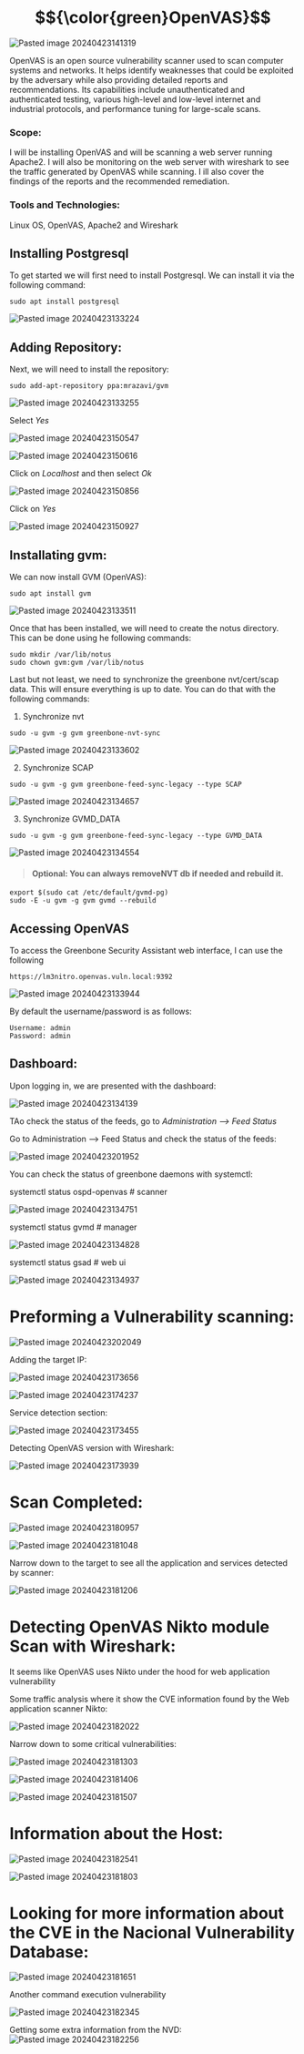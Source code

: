 # $${\color{green}OpenVAS}$$

![Pasted image 20240423141319](https://github.com/lm3nitro/Projects/assets/55665256/d3705acd-bd4d-4684-aab8-ab72d7c8a0d5)

OpenVAS is an open source vulnerability scanner used to scan computer systems and networks. It helps identify weaknesses that could be exploited by the adversary while also providing detailed reports and recommendations. Its capabilities include unauthenticated and authenticated testing, various high-level and low-level internet and industrial protocols, and performance tuning for large-scale scans. 

### Scope: 

I will be installing OpenVAS and will be scanning a web server running Apache2. I will also be monitoring on the web server with wireshark to see the traffic generated by OpenVAS while scanning. I ill also cover the findings of the reports and the recommended remediation. 

### Tools and Technologies:
Linux OS, OpenVAS, Apache2 and Wireshark

## Installing Postgresql

To get started we will first need to install Postgresql. We can install it via the following command:

```
sudo apt install postgresql
```

![Pasted image 20240423133224](https://github.com/lm3nitro/Projects/assets/55665256/d159b274-a4b4-4e67-b0c3-2dd35efc012f)

## Adding Repository:

Next, we will need to install the repository:

```
sudo add-apt-repository ppa:mrazavi/gvm
```

![Pasted image 20240423133255](https://github.com/lm3nitro/Projects/assets/55665256/07e806db-2348-4b94-84e7-53195f742d19)

Select *Yes*

![Pasted image 20240423150547](https://github.com/lm3nitro/Projects/assets/55665256/5eee0f7b-b41e-44a0-8365-44cd8dcf4f32)

![Pasted image 20240423150616](https://github.com/lm3nitro/Projects/assets/55665256/b98373f4-2e80-4725-8edc-7ab3024f3510)

Click on *Localhost* and then select *Ok*

![Pasted image 20240423150856](https://github.com/lm3nitro/Projects/assets/55665256/72080701-1db9-4d83-a98c-0fe972373a48)

Click on *Yes*

![Pasted image 20240423150927](https://github.com/lm3nitro/Projects/assets/55665256/9589adce-fb59-404f-aca8-fc6980dacd31)

## Installating gvm:

We can now install GVM (OpenVAS):

```
sudo apt install gvm
```

![Pasted image 20240423133511](https://github.com/lm3nitro/Projects/assets/55665256/fd09e2e8-309f-4a7b-b690-a324f2476640)

Once that has been installed, we will need to create the notus directory. This can be done using he following commands:

```
sudo mkdir /var/lib/notus
sudo chown gvm:gvm /var/lib/notus
```

Last but not least, we need to synchronize the greenbone nvt/cert/scap data. This will ensure everything is up to date. You can do that with the following commands:

1. Synchronize nvt

```
sudo -u gvm -g gvm greenbone-nvt-sync
```

![Pasted image 20240423133602](https://github.com/lm3nitro/Projects/assets/55665256/a8b22b8d-531e-430e-ab51-d46ea5c47f84)

2. Synchronize SCAP

```
sudo -u gvm -g gvm greenbone-feed-sync-legacy --type SCAP
```

![Pasted image 20240423134657](https://github.com/lm3nitro/Projects/assets/55665256/b1ab685f-12d1-4266-8c8b-992b12e1ab3b)

3. Synchronize GVMD_DATA

```
sudo -u gvm -g gvm greenbone-feed-sync-legacy --type GVMD_DATA
```

![Pasted image 20240423134554](https://github.com/lm3nitro/Projects/assets/55665256/fe4bd50a-16eb-4303-922b-960e1d726c08)

>#### Optional: You can always removeNVT db if needed and rebuild it.
```
export $(sudo cat /etc/default/gvmd-pg)
sudo -E -u gvm -g gvm gvmd --rebuild
```
## Accessing OpenVAS

To access the Greenbone Security Assistant web interface, I can use the following 

```
https://lm3nitro.openvas.vuln.local:9392
```

![Pasted image 20240423133944](https://github.com/lm3nitro/Projects/assets/55665256/2a5323b6-662f-44aa-a409-0ad70836f7e2)


By default the username/password is as follows:

```
Username: admin
Password: admin
```

## Dashboard:

Upon logging in, we are presented with the dashboard:

![Pasted image 20240423134139](https://github.com/lm3nitro/Projects/assets/55665256/d3cef6a0-4936-4fc9-8729-26dbf19321a4)

TAo check the status of the feeds, go to *Administration --> Feed Status*

Go to Administration --> Feed Status and check the status of the feeds:

![Pasted image 20240423201952](https://github.com/lm3nitro/Projects/assets/55665256/f01df476-99c7-4552-8617-d963333851f0)



You can check the status of greenbone daemons with systemctl:

systemctl status ospd-openvas  # scanner


![Pasted image 20240423134751](https://github.com/lm3nitro/Projects/assets/55665256/6bc84cd9-2b1f-4d4f-81b4-21652360483a)

systemctl status gvmd  # manager

![Pasted image 20240423134828](https://github.com/lm3nitro/Projects/assets/55665256/4dc35cad-64c3-4c8a-a64a-19ca2ffc10f7)



systemctl status gsad  # web ui

![Pasted image 20240423134937](https://github.com/lm3nitro/Projects/assets/55665256/c96d714a-97a9-4d18-95b9-9d4e18b80f30)









# Preforming a Vulnerability scanning:



![Pasted image 20240423202049](https://github.com/lm3nitro/Projects/assets/55665256/6ceab7cf-21a3-4abd-bc77-11bf49e387c6)



Adding the target IP:

![Pasted image 20240423173656](https://github.com/lm3nitro/Projects/assets/55665256/10869848-70c9-4e5d-ab1d-c90cac6183dd)



![Pasted image 20240423174237](https://github.com/lm3nitro/Projects/assets/55665256/218125f8-5918-4b50-ad50-fd0716b4f7f3)



Service detection  section: 

![Pasted image 20240423173455](https://github.com/lm3nitro/Projects/assets/55665256/5a37965a-b22d-49ba-89aa-ff20a5e24f95)





Detecting OpenVAS version with Wireshark:  

![Pasted image 20240423173939](https://github.com/lm3nitro/Projects/assets/55665256/7bc7ee4f-5c63-46ad-a6ab-65a1a94b58ec)





# Scan Completed: 

![Pasted image 20240423180957](https://github.com/lm3nitro/Projects/assets/55665256/8fdf2918-6c07-4c3d-8202-2803ac3e2164)



![Pasted image 20240423181048](https://github.com/lm3nitro/Projects/assets/55665256/bdf233b7-351b-44f1-8234-34cbf1b7a168)


Narrow down to the target to see all the application and services detected by scanner:

![Pasted image 20240423181206](https://github.com/lm3nitro/Projects/assets/55665256/734d6e9d-cb9d-4f80-9823-052c89029763)




# Detecting OpenVAS Nikto module  Scan with Wireshark:

It seems like OpenVAS uses Nikto under the hood for web application vulnerability 

Some traffic analysis  where it show the CVE information found by the Web application scanner Nikto:

![Pasted image 20240423182022](https://github.com/lm3nitro/Projects/assets/55665256/d8462d38-3e51-414c-964a-1a74851dd7d2)




Narrow down to some critical vulnerabilities:


![Pasted image 20240423181303](https://github.com/lm3nitro/Projects/assets/55665256/4862f0a2-9e90-436d-8f9f-310ccbc4e386)

![Pasted image 20240423181406](https://github.com/lm3nitro/Projects/assets/55665256/d846c071-ad23-4ca5-988f-006698ac44cb)


![Pasted image 20240423181507](https://github.com/lm3nitro/Projects/assets/55665256/10615e36-6c4f-4aa1-8af2-c3b68ae636ef)


# Information about the Host:

![Pasted image 20240423182541](https://github.com/lm3nitro/Projects/assets/55665256/3f74b4ee-3b11-4102-8ac3-5f174174b56f)


![Pasted image 20240423181803](https://github.com/lm3nitro/Projects/assets/55665256/289a368c-bcbc-44d6-a3d4-01fd560423b5)


# Looking for more information about the CVE in the Nacional Vulnerability Database: 

![Pasted image 20240423181651](https://github.com/lm3nitro/Projects/assets/55665256/390c07d0-9ffe-4738-afda-83ae9ff605c1)



Another command execution vulnerability

![Pasted image 20240423182345](https://github.com/lm3nitro/Projects/assets/55665256/ae77d481-dbbc-4c92-a4d2-16b9ba707daa)



Getting some extra information from the NVD: 
![Pasted image 20240423182256](https://github.com/lm3nitro/Projects/assets/55665256/c5677576-1903-4ed8-ad53-c5405233da85)



